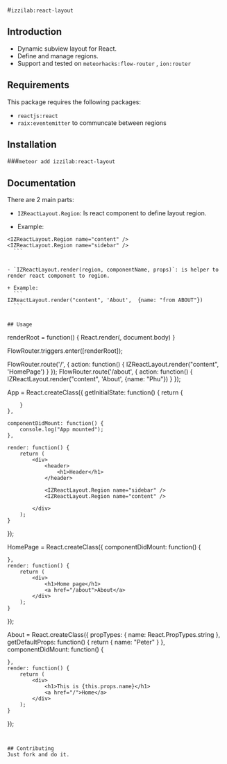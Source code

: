 #`izzilab:react-layout`

## Introduction
- Dynamic subview layout for React.
- Define and manage regions.
- Support and tested on  `meteorhacks:flow-router` , `ion:router`

## Requirements
This package requires the following packages:

- `reactjs:react`
- `raix:eventemitter` to communcate between regions

## Installation
###`meteor add izzilab:react-layout`

## Documentation
There are 2 main parts: 

- `IZReactLayout.Region`: Is react component to define layout region.

 + Example: 
  ```
<IZReactLayout.Region name="content" />
<IZReactLayout.Region name="sidebar" />
    ```


- `IZReactLayout.render(region, componentName, props)`: is helper to render react component to region.

 + Example:
    ```
 IZReactLayout.render("content", 'About',  {name: "from ABOUT"})
    ```


## Usage
```
renderRoot = function() {
    React.render(<App/>, document.body)
}

FlowRouter.triggers.enter([renderRoot]);

FlowRouter.route('/', {
    action: function() {
        IZReactLayout.render("content", 'HomePage')
    }
});
FlowRouter.route('/about', {
    action: function() {
        IZReactLayout.render("content", 'About', {name: "Phu"})
    }
});

App = React.createClass({
    getInitialState: function() {
        return {

        }
    },

    componentDidMount: function() {
        console.log("App mounted");
    },

    render: function() {
        return (
            <div>
                <header>
                    <h1>Header</h1>
                </header>

                <IZReactLayout.Region name="sidebar" />
                <IZReactLayout.Region name="content" />

            </div>
        );
    }
});

HomePage = React.createClass({
    componentDidMount: function() {

    },
    render: function() {
        return (
            <div>
                <h1>Home page</h1>
                <a href="/about">About</a>
            </div>
        );
    }
});

About = React.createClass({
    propTypes: {
        name: React.PropTypes.string
    },
    getDefaultProps: function() {
        return {
            name: "Peter"
        }
    },
    componentDidMount: function() {
 
    },
    render: function() {
        return (
            <div>
                <h1>This is {this.props.name}</h1>
                <a href="/">Home</a>
            </div>
        );
    }
});
```


## Contributing
Just fork and do it.